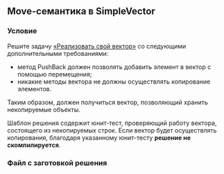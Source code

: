 ## Move-семантика в SimpleVector ##

### Условие ###

Решите задачу [«Реализовать свой вектор»](https://www.coursera.org/learn/c-plus-plus-red/programming/dt1wy/pishiem-svoi-viektor) со следующими дополнительными требованиями:

* метод PushBack должен позволять добавить элемент в вектор с помощью перемещения;
* никакие методы вектора не должны осуществлять копирование элементов.

Таким образом, должен получиться вектор, позволяющий хранить некопируемые объекты.

Шаблон решения содержит юнит-тест, проверяющий работу вектора, состоящего из некопируемых строк. Если вектор будет осуществлять копирования, благодаря указанному юнит-тесту **решение не скомпилируется**.

### Файл с заготовкой решения ###

